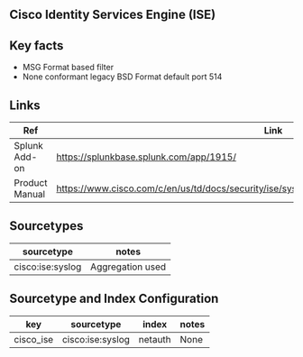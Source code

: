 ## Cisco Identity Services Engine (ISE)

## Key facts

* MSG Format based filter
* None conformant legacy BSD Format default port 514

## Links

| Ref            | Link                                                                                                    |
|----------------|---------------------------------------------------------------------------------------------------------|
| Splunk Add-on  | <https://splunkbase.splunk.com/app/1915/>                                                                 |
| Product Manual | <https://www.cisco.com/c/en/us/td/docs/security/ise/syslog/Cisco_ISE_Syslogs/m_IntrotoSyslogs.html> |

## Sourcetypes

| sourcetype     | notes                                                                                                   |
|----------------|---------------------------------------------------------------------------------------------------------|
| cisco:ise:syslog     | Aggregation used                                                                                                    |

## Sourcetype and Index Configuration

| key            | sourcetype     | index          | notes          |
|----------------|----------------|----------------|----------------|
| cisco_ise     | cisco:ise:syslog    | netauth          | None     |

